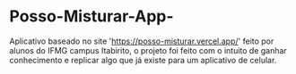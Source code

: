 # Posso-Misturar-App-
Aplicativo baseado no site 'https://posso-misturar.vercel.app/' feito por alunos do IFMG campus Itabirito, o projeto foi feito com o intuito de ganhar conhecimento e replicar algo que já existe para um aplicativo de celular.
